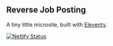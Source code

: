 ## Reverse Job Posting

A tiny little microsite, built with [Eleventy][].

[Eleventy]: https://www.11ty.dev

[![Netlify Status](https://api.netlify.com/api/v1/badges/e408644e-ebad-4d7c-8aca-4f7221866919/deploy-status)](https://app.netlify.com/sites/hilarious-nougat-10dc4c/deploys)
